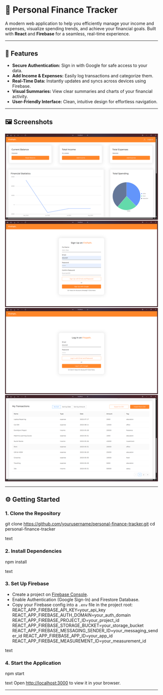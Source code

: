 # 💸 Personal Finance Tracker

A modern web application to help you efficiently manage your income and expenses, visualize spending trends, and achieve your financial goals. Built with **React** and **Firebase** for a seamless, real-time experience.

---

## 🚀 Features

- **Secure Authentication:** Sign in with Google for safe access to your data.
- **Add Income & Expenses:** Easily log transactions and categorize them.
- **Real-Time Data:** Instantly updates and syncs across devices using Firebase.
- **Visual Summaries:** View clear summaries and charts of your financial activity.
- **User-Friendly Interface:** Clean, intuitive design for effortless navigation.

---

## 🖼️ Screenshots

<!--
Add your screenshots below. 
To add a screenshot, place the image in a folder (e.g., `/screenshots`) and use the following syntax:
-->

![Dashboard Screenshot](screenshots/dashboard.png)
![signup Page Screenshot](screenshots/signupPage.png)
![login Page Screenshot](screenshots/loginiPage.png)
![Transaction History Page Screenshot](screenshots/transactionHistory.png)

---

## ⚙️ Getting Started

### 1. **Clone the Repository**
git clone https://github.com/yourusername/personal-finance-tracker.git
cd personal-finance-tracker

text

### 2. **Install Dependencies**
npm install

text

### 3. **Set Up Firebase**
- Create a project on [Firebase Console](https://console.firebase.google.com/).
- Enable Authentication (Google Sign-In) and Firestore Database.
- Copy your Firebase config into a `.env` file in the project root:
REACT_APP_FIREBASE_API_KEY=your_api_key
REACT_APP_FIREBASE_AUTH_DOMAIN=your_auth_domain
REACT_APP_FIREBASE_PROJECT_ID=your_project_id
REACT_APP_FIREBASE_STORAGE_BUCKET=your_storage_bucket
REACT_APP_FIREBASE_MESSAGING_SENDER_ID=your_messaging_sender_id
REACT_APP_FIREBASE_APP_ID=your_app_id
REACT_APP_FIREBASE_MEASUREMENT_ID=your_measurement_id

text

### 4. **Start the Application**
npm start

text
Open [http://localhost:3000](http://localhost:3000) to view it in your browser.

---
